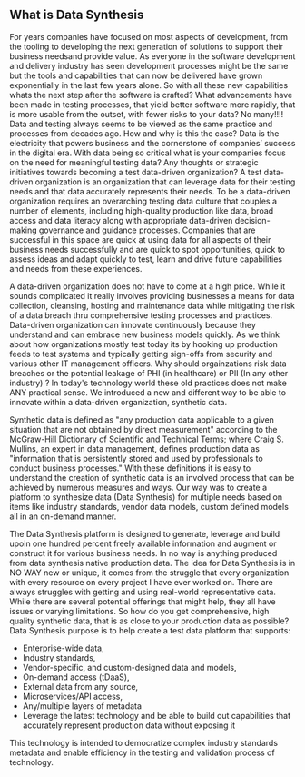 ## What is Data Synthesis
<p>
For years companies have focused on most aspects of development, from the tooling to developing the next generation of solutions to support their business needsand provide value. As everyone in the software development and delivery industry has seen
development processes might be the same but the tools and capabilities that can now be delivered have grown exponentially in the last few years alone. So with all these new capabilities whats the next step after the software is crafted? What
advancements have been made in testing processes, that yield better software more rapidly, that is more usable from the outset, with fewer risks to your data? No many!!!! Data and testing always seems to be viewed as the same practice and processes
from decades ago. How and why is this the case? Data is the electricity that powers business and the cornerstone of companies’ success in the digital era. With data being so critical what is your companies focus on the need for meaningful testing data?
Any thoughts or strategic initiatives towards becoming a test data-driven organization? A test data-driven organization is an organization that can leverage data for their testing needs and that data accurately represents their needs. To be a data-driven
organization requires an overarching testing data culture that couples a number of elements, including high-quality production like data, broad access and data literacy along with appropriate data-driven decision-making governance and guidance processes.
Companies that are successful in this space are quick at using data for all aspects of their business needs successfully and are quick to spot opportunities, quick to assess ideas and adapt quickly to test, learn and drive future capabilities and needs
from these experiences.
</p>
<p>
A data-driven organization does not have to come at a high price. While it sounds complicated it really involves providing businesses a means for data collection, cleansing, hosting and maintenance data while mitigating the risk of a data breach thru
comprehensive testing processes and practices. Data-driven organization can innovate continuously because they understand and can embrace new business
models quickly. As we think about how organizations mostly test today its by hooking up production feeds to test systems and typically getting sign-offs from security and various other IT management officers. Why should orgainzations
risk data breaches or the potential leakage of PHI (in healthcare) or PII (In any other industry) ? In today's technology world these old practices does not make ANY practical sense. We introduced a new and different way to be
able to innovate within a data-driven organization, synthetic data.
</p>
<p>
Synthetic data is defined as "any production data applicable to a given situation that are not obtained by direct measurement" according to the McGraw-Hill Dictionary of Scientific and Technical Terms; where Craig S. Mullins,
an expert in data management, defines production data as "information that is persistently stored and used by professionals to conduct business processes." With these definitions it is easy to understand the creation of synthetic
data is an involved process that can be achieved by numerous measures and ways. Our way was to create a platform to synthesize data (Data Synthesis) for multiple needs based on items like industry standards, vendor data models,
custom defined models all in an on-demand manner.
</p>
<p>
The Data Synthesis platform is designed to generate, leverage and build upoin one hundred percent freely available information and augment or construct it for various business needs. In no way is anything produced from data
synthesis native production data. The idea for Data Synthesis is in NO WAY new or unique, it comes from the struggle that every organization with every resource on every project I have ever worked on. There are always
struggles with getting and using real-world representative data. While there are several potential offerings that might help, they all have issues or varying limitations. So how do you get comprehensive, high quality
synthetic data, that is as close to your production data as possible? Data Synthesis purpose is to help create a test data platform that supports:

- Enterprise-wide data,
- Industry standards,
- Vendor-specific, and custom-designed data and models,
- On-demand access (tDaaS),
- External data from any source,
- Microservices/API access,
- Any/multiple layers of metadata
- Leverage the latest technology and be able to build out capabilities that accurately represent production data without exposing it
</p>

This technology is intended to democratize complex industry standards metadata and enable efficiency in the testing and validation process of technology.
